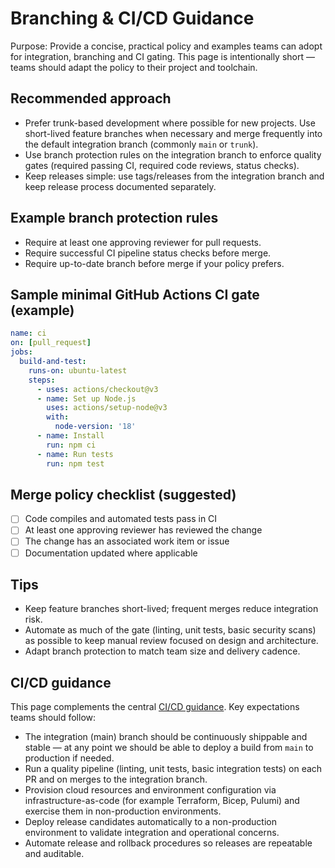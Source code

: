 # Branching & CI/CD Guidance

Purpose: Provide a concise, practical policy and examples teams can adopt for integration, branching and CI gating. This page is intentionally short — teams should adapt the policy to their project and toolchain.

## Recommended approach

- Prefer trunk-based development where possible for new projects. Use short-lived feature branches when necessary and merge frequently into the default integration branch (commonly `main` or `trunk`).
- Use branch protection rules on the integration branch to enforce quality gates (required passing CI, required code reviews, status checks).
- Keep releases simple: use tags/releases from the integration branch and keep release process documented separately.

## Example branch protection rules

- Require at least one approving reviewer for pull requests.
- Require successful CI pipeline status checks before merge.
- Require up-to-date branch before merge if your policy prefers.

## Sample minimal GitHub Actions CI gate (example)

```yaml
name: ci
on: [pull_request]
jobs:
  build-and-test:
    runs-on: ubuntu-latest
    steps:
      - uses: actions/checkout@v3
      - name: Set up Node.js
        uses: actions/setup-node@v3
        with:
          node-version: '18'
      - name: Install
        run: npm ci
      - name: Run tests
        run: npm test
```

## Merge policy checklist (suggested)

- [ ] Code compiles and automated tests pass in CI
- [ ] At least one approving reviewer has reviewed the change
- [ ] The change has an associated work item or issue
- [ ] Documentation updated where applicable

## Tips

- Keep feature branches short-lived; frequent merges reduce integration risk.
- Automate as much of the gate (linting, unit tests, basic security scans) as possible to keep manual review focused on design and architecture.
- Adapt branch protection to match team size and delivery cadence.

## CI/CD guidance

This page complements the central [CI/CD guidance](../CI-CD/README.md). Key expectations teams should follow:

- The integration (main) branch should be continuously shippable and stable — at any point we should be able to deploy a build from `main` to production if needed.
- Run a quality pipeline (linting, unit tests, basic integration tests) on each PR and on merges to the integration branch.
- Provision cloud resources and environment configuration via infrastructure-as-code (for example Terraform, Bicep, Pulumi) and exercise them in non-production environments.
- Deploy release candidates automatically to a non-production environment to validate integration and operational concerns.
- Automate release and rollback procedures so releases are repeatable and auditable.